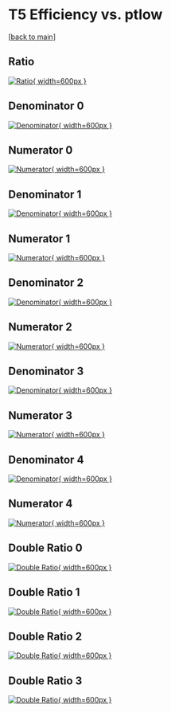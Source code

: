 # T5 Efficiency vs. ptlow

[[back to main](./)]



## Ratio

[![Ratio](../mtv/var/T5_vtr_11_-1_eff_ptlow.png){ width=600px }](../mtv/var/T5_vtr_11_-1_eff_ptlow.pdf)

## Denominator 0

[![Denominator](../mtv/den/T5_vtr_11_-1_eff_ptlow_den0.png){ width=600px }](../mtv/den/T5_vtr_11_-1_eff_ptlow_den0.pdf)

## Numerator 0

[![Numerator](../mtv/num/T5_vtr_11_-1_eff_ptlow_num0.png){ width=600px }](../mtv/num/T5_vtr_11_-1_eff_ptlow_num0.pdf)

## Denominator 1

[![Denominator](../mtv/den/T5_vtr_11_-1_eff_ptlow_den1.png){ width=600px }](../mtv/den/T5_vtr_11_-1_eff_ptlow_den1.pdf)

## Numerator 1

[![Numerator](../mtv/num/T5_vtr_11_-1_eff_ptlow_num1.png){ width=600px }](../mtv/num/T5_vtr_11_-1_eff_ptlow_num1.pdf)

## Denominator 2

[![Denominator](../mtv/den/T5_vtr_11_-1_eff_ptlow_den2.png){ width=600px }](../mtv/den/T5_vtr_11_-1_eff_ptlow_den2.pdf)

## Numerator 2

[![Numerator](../mtv/num/T5_vtr_11_-1_eff_ptlow_num2.png){ width=600px }](../mtv/num/T5_vtr_11_-1_eff_ptlow_num2.pdf)

## Denominator 3

[![Denominator](../mtv/den/T5_vtr_11_-1_eff_ptlow_den3.png){ width=600px }](../mtv/den/T5_vtr_11_-1_eff_ptlow_den3.pdf)

## Numerator 3

[![Numerator](../mtv/num/T5_vtr_11_-1_eff_ptlow_num3.png){ width=600px }](../mtv/num/T5_vtr_11_-1_eff_ptlow_num3.pdf)

## Denominator 4

[![Denominator](../mtv/den/T5_vtr_11_-1_eff_ptlow_den4.png){ width=600px }](../mtv/den/T5_vtr_11_-1_eff_ptlow_den4.pdf)

## Numerator 4

[![Numerator](../mtv/num/T5_vtr_11_-1_eff_ptlow_num4.png){ width=600px }](../mtv/num/T5_vtr_11_-1_eff_ptlow_num4.pdf)

## Double Ratio 0

[![Double Ratio](../mtv/ratio/T5_vtr_11_-1_eff_ptlow_ratio0.png){ width=600px }](../mtv/ratio/T5_vtr_11_-1_eff_ptlow_ratio0.pdf)

## Double Ratio 1

[![Double Ratio](../mtv/ratio/T5_vtr_11_-1_eff_ptlow_ratio1.png){ width=600px }](../mtv/ratio/T5_vtr_11_-1_eff_ptlow_ratio1.pdf)

## Double Ratio 2

[![Double Ratio](../mtv/ratio/T5_vtr_11_-1_eff_ptlow_ratio2.png){ width=600px }](../mtv/ratio/T5_vtr_11_-1_eff_ptlow_ratio2.pdf)

## Double Ratio 3

[![Double Ratio](../mtv/ratio/T5_vtr_11_-1_eff_ptlow_ratio3.png){ width=600px }](../mtv/ratio/T5_vtr_11_-1_eff_ptlow_ratio3.pdf)

